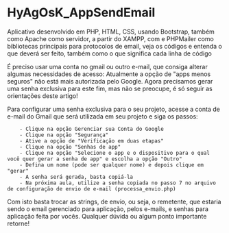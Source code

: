 # HyAgOsK_AppSendEmail
Aplicativo desenvolvido em PHP, HTML, CSS, usando Bootstrap, também como Apache como servidor, a partir do XAMPP, com e PHPMailer como bibliotecas principais 
para protocolos de email, veja os códigos e entenda o que deverá ser feito, também como o que significa cada linha de código

É preciso usar uma conta no gmail ou outro e-mail, que consiga alterar algumas necessidades de acesso:
Atualmente a opção de "apps menos seguros" não está mais autorizada pelo Google. Agora precisamos gerar uma senha exclusiva para este fim, mas não se preocupe, é só seguir as orientações deste artigo!

Para configurar uma senha exclusiva para o seu projeto, acesse a conta de e-mail do Gmail que será utilizada em seu projeto e siga os passos: 

		- Clique na opção Gerenciar sua Conta do Google
		- Clique na opção "Segurança"
		- Ative a opção de "Verificação em duas etapas"
		- Clique na opção "Senhas de app"
		- Clique na opção "Selecione o app e o dispositivo para o qual você quer gerar a senha de app" e escolha a opção "Outro"
		- Defina um nome (pode ser qualquer nome) e depois clique em "gerar"
		- A senha será gerada, basta copiá-la
		- Na próxima aula, utilize a senha copiada no passo 7 no arquivo de configuração de envio de e-mail (processa_envio.php)

Com isto basta trocar as strings, de envio, ou seja, o remetente, que estaria sendo o email gerenciado para aplicação, pelos e-mails, e senhas para aplicação feita por vocês. Qualquer dúvida ou algum ponto importante retorne!
